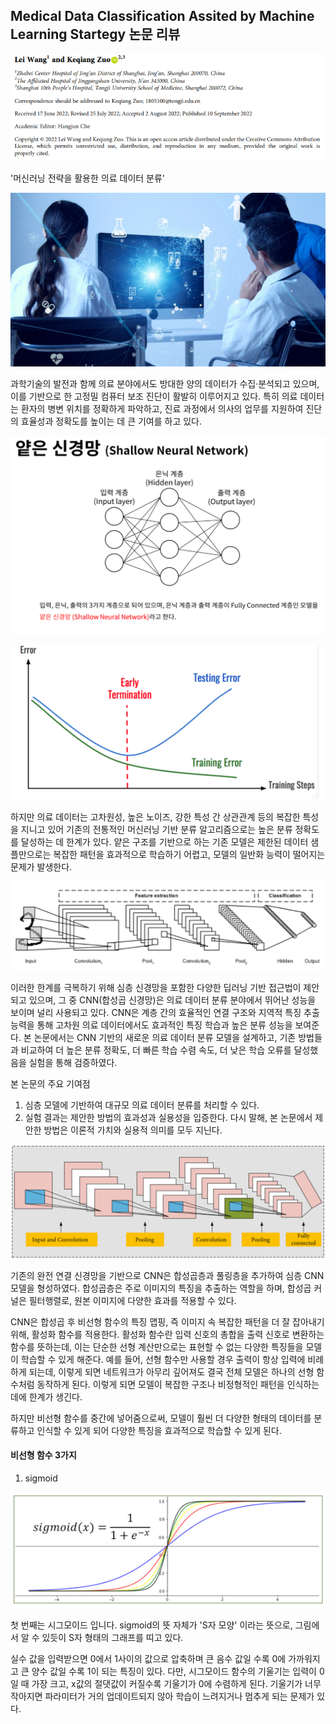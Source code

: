 ## Medical Data Classification Assited by Machine Learning Startegy 논문 리뷰

![alt text](img/의료데이터분류/image.png)

'머신러닝 전략을 활용한 의료 데이터 분류'

![alt text](img/의료데이터분류/의료데이터.png)

과학기술의 발전과 함께 의료 분야에서도 방대한 양의 데이터가 수집·분석되고 있으며, 이를 기반으로 한 고정밀 컴퓨터 보조 진단이 활발히 이루어지고 있다. 특히 의료 데이터는 환자의 병변 위치를 정확하게 파악하고, 진료 과정에서 의사의 업무를 지원하여 진단의 효율성과 정확도를 높이는 데 큰 기여를 하고 있다.

![alt text](img/의료데이터분류/얕은구조.png)

![alt text](img/의료데이터분류/일반화능력.png)

하지만 의료 데이터는 고차원성, 높은 노이즈, 강한 특성 간 상관관계 등의 복잡한 특성을 지니고 있어 기존의 전통적인 머신러닝 기반 분류 알고리즘으로는 높은 분류 정확도를 달성하는 데 한계가 있다. 얕은 구조를 기반으로 하는 기존 모델은 제한된 데이터 샘플만으로는 복잡한 패턴을 효과적으로 학습하기 어렵고, 모델의 일반화 능력이 떨어지는 문제가 발생한다.

![alt text](img/의료데이터분류/CNN.png)

이러한 한계를 극복하기 위해 심층 신경망을 포함한 다양한 딥러닝 기반 접근법이 제안되고 있으며, 그 중 CNN(합성곱 신경망)은 의료 데이터 분류 분야에서 뛰어난 성능을 보이며 널리 사용되고 있다. CNN은 계층 간의 효율적인 연결 구조와 지역적 특징 추출 능력을 통해 고차원 의료 데이터에서도 효과적인 특징 학습과 높은 분류 성능을 보여준다.
본 논문에서는 CNN 기반의 새로운 의료 데이터 분류 모델을 설계하고, 기존 방법들과 비교하여 더 높은 분류 정확도, 더 빠른 학습 수렴 속도, 더 낮은 학습 오류를 달성했음을 실험을 통해 검증하였다.

본 논문의 주요 기여점

1. 심층 모델에 기반하여 대규모 의료 데이터 분류를 처리할 수 있다.
2. 실험 결과는 제안한 방법의 효과성과 실용성을 입증한다. 다시 말해, 본 논문에서 제안한 방법은 이론적 가치와 실용적 의미를 모두 지닌다.

![alt text](img/의료데이터분류/풀링층.png)

기존의 완전 연결 신경망을 기반으로 CNN은 합성곱층과 풀링층을 추가하여 심층 CNN 모델을 형성하였다. 합성곱층은 주로 이미지의 특징을 추출하는 역할을 하며, 합성곱 커널은 필터행렬로, 원본 이미지에 다양한 효과를 적용할 수 있다.

CNN은 합성곱 후 비선형 함수의 특징 맵핑, 즉 이미지 속 복잡한 패턴을 더 잘 잡아내기 위해, 활성화 함수를 적용한다. 활성화 함수란 입력 신호의 총합을 출력 신호로 변환하는 함수를 뜻하는데, 이는 단순한 선형 계산만으로는 표현할 수 없는 다양한 특징들을 모델이 학습할 수 있게 해준다. 예를 들어, 선형 함수만 사용할 경우 출력이 항상 입력에 비례하게 되는데, 이렇게 되면 네트워크가 아무리 깊어져도 결국 전체 모델은 하나의 선형 함수처럼 동작하게 된다. 이렇게 되면 모델이 복잡한 구조나 비정형적인 패턴을 인식하는 데에 한계가 생긴다.

하지만 비선형 함수를 중간에 넣어줌으로써, 모델이 훨씬 더 다양한 형태의 데이터를 분류하고 인식할 수 있게 되어 다양한 특징을 효과적으로 학습할 수 있게 된다.

#### 비선형 함수 3가지

1. sigmoid

![alt text](img/의료데이터분류/sigmoid.png)

첫 번째는 시그모이드 입니다. sigmoid의 뜻 자체가 'S자 모양' 이라는 뜻으로, 
그림에서 알 수 있듯이 S자 형태의 그래프를 띠고 있다.

실수 값을 입력받으면 0에서 1사이의 값으로 압축하며 큰 음수 값일 수록 0에 가까워지고 큰 양수 값일 수록 1이 되는 특징이 있다.
다만, 시그모이드 함수의 기울기는 입력이 0일 때 가장 크고, x값의 절댓값이 커질수록 기울기가 0에 수렴하게 된다. 기울기가 너무 작아지면 파라미터가 거의 업데이트되지 않아 학습이 느려지거나 멈추게 되는 문제가 있다.